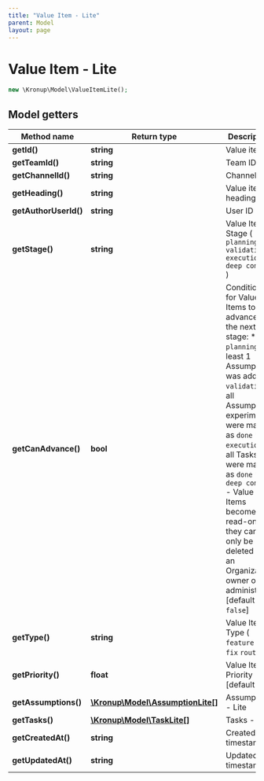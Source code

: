 ```yaml
---
title: "Value Item - Lite"
parent: Model
layout: page
---
```


# Value Item - Lite

```php
new \Kronup\Model\ValueItemLite();
```

## Model getters

Method name | Return type | Description
------------ | ------------- | -------------
**getId()** | **string** | Value item ID
**getTeamId()** | **string** | Team ID
**getChannelId()** | **string** | Channel ID
**getHeading()** | **string** | Value item heading
**getAuthorUserId()** | **string** | User ID
**getStage()** | **string** | Value Item Stage ( `planning` `validation` `execution` `deep context` )
**getCanAdvance()** | **bool** | Conditions for Value Items to advance to the next stage:    * `planning` - at least 1 Assumption was added   * `validation` - all Assumption experiments were marked as `done`   * `execution` - all Tasks were marked as `done`   * `deep context` - Value Items become read-only; they can only be deleted by an Organization owner or administrator   [default to `false`]
**getType()** | **string** | Value Item Type ( `feature` `bug fix` `routine` )
**getPriority()** | **float** | Value Item Priority   [default to `1`]
**getAssumptions()** | [**\Kronup\Model\AssumptionLite[]**](../AssumptionLite) | Assumptions - Lite
**getTasks()** | [**\Kronup\Model\TaskLite[]**](../TaskLite) | Tasks - Lite
**getCreatedAt()** | **string** | Created timestamp
**getUpdatedAt()** | **string** | Updated timestamp

